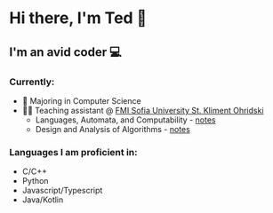 # Hi there, I'm Ted 👋

## I'm an avid coder :computer:

### Currently:

* :school: Majoring in Computer Science
* :teacher: Teaching assistant @ [FMI Sofia University St. Kliment Ohridski](https://fmi.uni-sofia.bg)
  - Languages, Automata, and Computability - [notes](https://raw.githubusercontent.com/toduko/languages-automata-and-computability/master/notes.pdf)
  - Design and Analysis of Algorithms - [notes](https://github.com/toduko/design-and-analysis-of-algorithms)

### Languages I am proficient in:

* C/C++
* Python
* Javascript/Typescript
* Java/Kotlin
